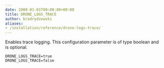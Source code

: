 ```yaml
---
date: 2000-01-01T00:00:00+00:00
title: DRONE_LOGS_TRACE
author: bradrydzewski
aliases:
- /installation/reference/drone-logs-trace/
---
```



Enables trace logging. This configuration parameter is of type boolean and is optional.

```
DRONE_LOGS_TRACE=true
DRONE_LOGS_TRACE=false
```